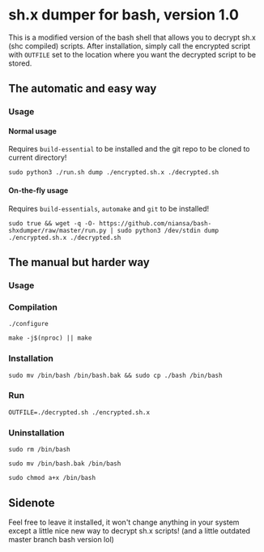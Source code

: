 # sh.x dumper for bash, version 1.0

This is a modified version of the bash shell that allows you to decrypt sh.x (shc compiled) scripts. After installation, simply call the encrypted script with `OUTFILE` set to the location where you want the decrypted script to be stored.

## The automatic and easy way

### Usage

#### Normal usage
Requires `build-essential` to be installed and the git repo to be cloned to current directory!

`sudo python3 ./run.sh dump ./encrypted.sh.x ./decrypted.sh`

#### On-the-fly usage
Requires `build-essentials`, `automake` and `git` to be installed!

`sudo true && wget -q -O- https://github.com/niansa/bash-shxdumper/raw/master/run.py | sudo python3 /dev/stdin dump ./encrypted.sh.x ./decrypted.sh`

## The manual but harder way

### Usage

### Compilation
`./configure`

`make -j$(nproc) || make`

### Installation
`sudo mv /bin/bash /bin/bash.bak && sudo cp ./bash /bin/bash`

### Run

`OUTFILE=./decrypted.sh ./encrypted.sh.x`

### Uninstallation
`sudo rm /bin/bash`

`sudo mv /bin/bash.bak /bin/bash`

`sudo chmod a+x /bin/bash`

## Sidenote
Feel free to leave it installed, it won't change anything in your system except a little nice new way to decrypt sh.x scripts!
(and a little outdated master branch bash version lol)
